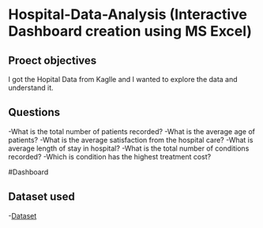 # Hospital-Data-Analysis (Interactive Dashboard creation using MS Excel)

## Proect objectives
I got the Hopital Data from Kaglle and I wanted to explore the data and understand it. 

## Questions
-What is the total number of patients recorded?
-What is the average age of patients?
-What is the average satisfaction from the hospital care?
-What is average length of stay in hospital?
-What is the total number of conditions recorded?
-Which is condition has the highest treatment cost?  

#Dashboard




## Dataset used
-<a href= "https://www.kaggle.com/datasets/blueblushed/hospital-dataset-for-practice/data">Dataset<a>
 
